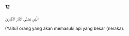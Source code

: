 ##### 12

<span class="ayah">ٱلَّذِى يَصْلَى ٱلنَّارَ ٱلْكُبْرَىٰ</span>

<span class="ayah_translation">(Yaitu) orang yang akan memasuki api yang besar (neraka).</span>
